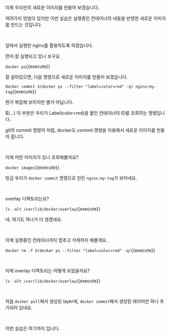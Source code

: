이제 우리만의 새로운 이미지를 만들어 보겠습니다.

여려가지 방법이 있지만 이번 실습은 실행중인 컨테이너의 내용을 반영한 새로운 이미지를 만드는 것입니다.

​     

앞에서 실행한 nginx를 활용하도록 하겠습니다.

먼저 잘 실행되고 있나 보구요.

`docker ps`{{execute}}

잘 살아있으면, 다음 명령으로 새로운 이미지를 만들어 보겠습니다.

`docker commit $(docker ps --filter "label=color=red" -q) nginx:my-tag`{{execute}}

뭔가 복잡해 보이지만 별거 아닙니다.

$(...) 이 부분은 우리가 Label(color=red)을 붙인 컨테이너의 ID를 조회하는 명령입니다.

git의 commit 명령어 처럼, docker도 commit 명령을 이용해서 새로운 이미지를 만들어 줍니다.

​     

이제 어떤 이미지가 있나 조회해볼까요?

`docker images`{{execute}}

방금 우리가 `docker commit` 명령으로 만든 `nginx:my-tag`가 보이네요.

​     

overlay 디렉토리는요?

`ls -alt /var/lib/docker/overlay`{{execute}}

네, 여기도 하나가 더 생겼네요.

​     

이제 실행중인 컨테이너까지 멈추고 삭제까지 해볼게요.

`docker rm -f $(docker ps --filter "label=color=red" -q)`{{execute}}

​     

이제 overlay 디렉토리는 어떻게 되었을까요?

`ls -alt /var/lib/docker/overlay`{{execute}}

​     

처음 `docker pull`해서 생성된 layer에, `docker commit`해서 생성된 레이어만 하나 추가되어 있네요.

​     

이번 실습은 여기까지 입니다.
